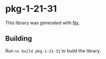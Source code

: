 # pkg-1-21-31

This library was generated with [Nx](https://nx.dev).

## Building

Run `nx build pkg-1-21-31` to build the library.
